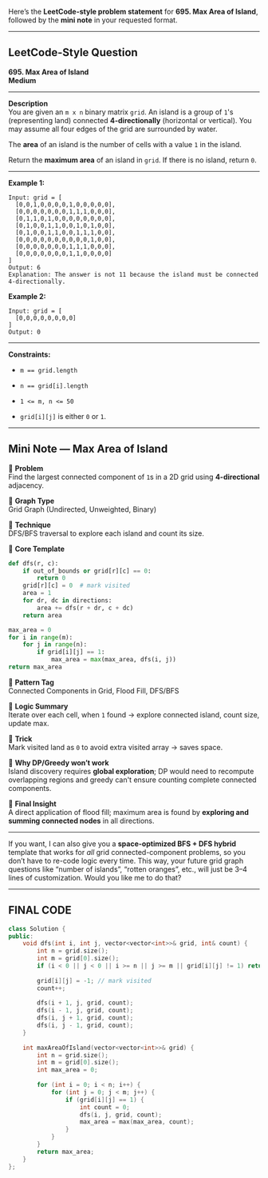 Here’s the **LeetCode-style problem statement** for **695. Max Area of Island**, followed by the **mini note** in your requested format.

---

## **LeetCode-Style Question**

**695. Max Area of Island**  
**Medium**

---

**Description**  
You are given an `m x n` binary matrix `grid`. An island is a group of `1`'s (representing land) connected **4-directionally** (horizontal or vertical). You may assume all four edges of the grid are surrounded by water.

The **area** of an island is the number of cells with a value `1` in the island.

Return the **maximum area** of an island in `grid`. If there is no island, return `0`.

---

**Example 1:**

```
Input: grid = [
  [0,0,1,0,0,0,0,1,0,0,0,0,0],
  [0,0,0,0,0,0,0,1,1,1,0,0,0],
  [0,1,1,0,1,0,0,0,0,0,0,0,0],
  [0,1,0,0,1,1,0,0,1,0,1,0,0],
  [0,1,0,0,1,1,0,0,1,1,1,0,0],
  [0,0,0,0,0,0,0,0,0,0,1,0,0],
  [0,0,0,0,0,0,0,1,1,1,0,0,0],
  [0,0,0,0,0,0,0,1,1,0,0,0,0]
]
Output: 6
Explanation: The answer is not 11 because the island must be connected 4-directionally.
```

**Example 2:**

```
Input: grid = [
  [0,0,0,0,0,0,0,0]
]
Output: 0
```

---

**Constraints:**

- `m == grid.length`
    
- `n == grid[i].length`
    
- `1 <= m, n <= 50`
    
- `grid[i][j]` is either `0` or `1`.
    

---

## **Mini Note — Max Area of Island**

🔹 **Problem**  
Find the largest connected component of `1`s in a 2D grid using **4-directional** adjacency.

🔹 **Graph Type**  
Grid Graph (Undirected, Unweighted, Binary)

🔹 **Technique**  
DFS/BFS traversal to explore each island and count its size.

🔹 **Core Template**

```python
def dfs(r, c):
    if out_of_bounds or grid[r][c] == 0:
        return 0
    grid[r][c] = 0  # mark visited
    area = 1
    for dr, dc in directions:
        area += dfs(r + dr, c + dc)
    return area

max_area = 0
for i in range(m):
    for j in range(n):
        if grid[i][j] == 1:
            max_area = max(max_area, dfs(i, j))
return max_area
```

🔹 **Pattern Tag**  
Connected Components in Grid, Flood Fill, DFS/BFS

🔸 **Logic Summary**  
Iterate over each cell, when `1` found → explore connected island, count size, update max.

🔸 **Trick**  
Mark visited land as `0` to avoid extra visited array → saves space.

🔸 **Why DP/Greedy won’t work**  
Island discovery requires **global exploration**; DP would need to recompute overlapping regions and greedy can't ensure counting complete connected components.

🔸 **Final Insight**  
A direct application of flood fill; maximum area is found by **exploring and summing connected nodes** in all directions.

---

If you want, I can also give you a **space-optimized BFS + DFS hybrid** template that works for _all_ grid connected-component problems, so you don’t have to re-code logic every time. This way, your future grid graph questions like “number of islands”, “rotten oranges”, etc., will just be 3–4 lines of customization. Would you like me to do that?


---


## FINAL CODE 


```CPP
class Solution {
public:
    void dfs(int i, int j, vector<vector<int>>& grid, int& count) {
        int n = grid.size();
        int m = grid[0].size();
        if (i < 0 || j < 0 || i >= n || j >= m || grid[i][j] != 1) return;
        
        grid[i][j] = -1; // mark visited
        count++;
        
        dfs(i + 1, j, grid, count);
        dfs(i - 1, j, grid, count);
        dfs(i, j + 1, grid, count);
        dfs(i, j - 1, grid, count);
    }
    
    int maxAreaOfIsland(vector<vector<int>>& grid) {
        int n = grid.size();
        int m = grid[0].size();
        int max_area = 0;
        
        for (int i = 0; i < n; i++) {
            for (int j = 0; j < m; j++) {
                if (grid[i][j] == 1) {
                    int count = 0;
                    dfs(i, j, grid, count);
                    max_area = max(max_area, count);
                }
            }
        }
        return max_area; 
    }
};

```